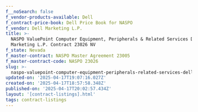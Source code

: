 ```yaml
---
f__noSearch: false
f_vendor-products-available: Dell
f_contract-price-book: Dell Price Book for NASPO
f_vendor: Dell Marketing L.P.
title: >-
  NASPO ValuePoint Computer Equipment, Peripherals & Related Services Dell
  Marketing L.P. Contract 23026 NV
f_state: Nevada
f_master-contract: NASPO Master Agreement 23005
f_master-contract-code: NASPO 23026
slug: >-
  naspo-valuepoint-computer-equipment-peripherals-related-services-dell-marketing-l-p-contract-23026-nv
updated-on: '2025-04-17T19:07:16.027Z'
created-on: '2025-04-17T18:57:58.348Z'
published-on: '2025-04-17T20:02:57.434Z'
layout: '[contract-listings].html'
tags: contract-listings
---
```




